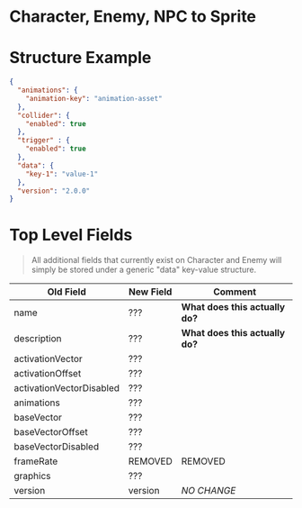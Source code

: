 # Character, Enemy, NPC to Sprite

# Structure Example
```json
{
  "animations": {
    "animation-key": "animation-asset"
  },
  "collider": {
    "enabled": true
  },
  "trigger" : {
    "enabled": true
  },
  "data": {
    "key-1": "value-1"
  },
  "version": "2.0.0"
}
```

# Top Level Fields
> All additional fields that currently exist on Character and Enemy will simply
> be stored under a generic "data" key-value structure.

| Old Field                | New Field     | Comment                                    |
|--------------------------|---------------|--------------------------------------------|
| name                     | ???           | **What does this actually do?**            |
| description              | ???           | **What does this actually do?**            |
| activationVector         | ???           |                                            |
| activationOffset         | ???           |                                            |
| activationVectorDisabled | ???           |                                            |
| animations               | ???           |                                            |
| baseVector               | ???           |                                            |
| baseVectorOffset         | ???           |                                            |
| baseVectorDisabled       | ???           |                                            |
| frameRate                | REMOVED       | REMOVED                                    |
| graphics                 | ???           |                                            |
| version                  | version       | _NO CHANGE_                                |
